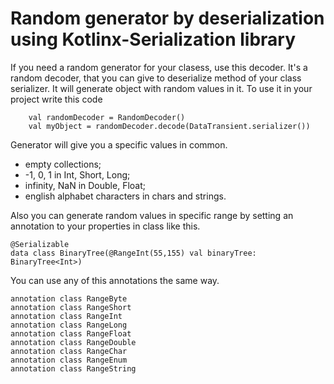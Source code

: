 # Random generator by deserialization using Kotlinx-Serialization library
If you need a random generator for your clasess, use this decoder.
It's a random decoder, that you can give to deserialize method of your class serializer.
It will generate object with random values in it. 
To use it in your project write this code
```
    val randomDecoder = RandomDecoder()
    val myObject = randomDecoder.decode(DataTransient.serializer())
```
Generator will give you a specific values in common.
- empty collections;
- -1, 0, 1 in Int, Short, Long; 
- infinity, NaN in Double, Float;
- english alphabet characters in chars and strings.

Also you can generate random values in specific range by setting an annotation to your properties in class like this.
```
@Serializable
data class BinaryTree(@RangeInt(55,155) val binaryTree: BinaryTree<Int>)
```
You can use any of this annotations the same way.
```
annotation class RangeByte
annotation class RangeShort
annotation class RangeInt
annotation class RangeLong
annotation class RangeFloat
annotation class RangeDouble
annotation class RangeChar
annotation class RangeEnum
annotation class RangeString
```
